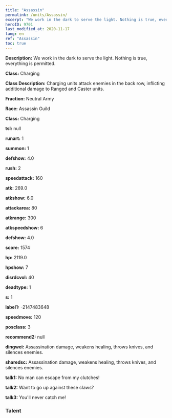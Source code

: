 ```yaml
---
title: "Assassin"
permalink: /units/Assassin/
excerpt: "We work in the dark to serve the light. Nothing is true, everything is permitted."
heroID: 9701
last_modified_at: 2020-11-17
lang: en
ref: "Assassin"
toc: true
---
```

 **Description:** We work in the dark to serve the light. Nothing is true, everything is permitted.

 **Class:** Charging

 **Class Description:** Charging units attack enemies in the back row, inflicting additional damage to Ranged and Caster units.

 **Fraction:** Neutral Army

 **Race:** Assassin Guild

 **Class:** Charging

 **tsl:** null

 **runart:** 1

 **summon:** 1

 **defshow:** 4.0

 **rush:** 2

 **speedattack:** 160

 **atk:** 269.0

 **atkshow:** 6.0

 **attackarea:** 80

 **atkrange:** 300

 **atkspeedshow:** 6

 **defshow:** 4.0

 **score:** 1574

 **hp:** 2119.0

 **hpshow:** 7

 **disrdcvol:** 40

 **deadtype:** 1

 **s:** 1

 **label1:** -2147483648

 **speedmove:** 120

 **posclass:** 3

 **recommend2:** null

 **dingwei:** Assassination damage, weakens healing, throws knives, and silences enemies.

 **sharedsc:** Assassination damage, weakens healing, throws knives, and silences enemies.

 **talk1:** No man can escape from my clutches!

 **talk2:** Want to go up against these claws?

 **talk3:** You'll never catch me!

### Talent
